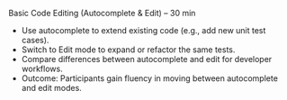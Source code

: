 Basic Code Editing (Autocomplete & Edit) – 30 min
- Use autocomplete to extend existing code (e.g., add new unit test cases).
- Switch to Edit mode to expand or refactor the same tests.
- Compare differences between autocomplete and edit for developer workflows.
- Outcome: Participants gain fluency in moving between autocomplete and edit modes.
